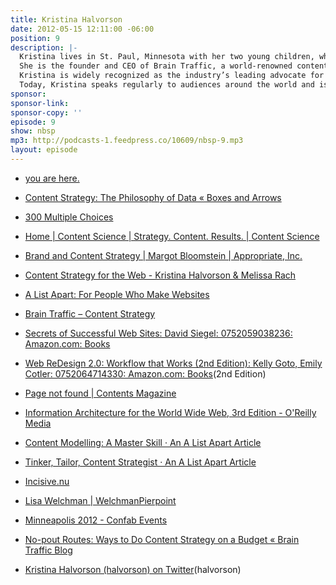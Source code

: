 ```yaml
---
title: Kristina Halvorson
date: 2012-05-15 12:11:00 -06:00
position: 9
description: |-
  Kristina lives in St. Paul, Minnesota with her two young children, whom she often quotes on Twitter.
  She is the founder and CEO of Brain Traffic, a world-renowned content strategy consultancy. She’s also the author of Content Strategy for the Web (2009)– recently out in its 2nd Edition, and is the founder of “Confab: The Content Strategy Conference”.
  Kristina is widely recognized as the industry’s leading advocate for content strategy. In 2009, she curated the first Content Strategy Consortium to facilitate a national dialogue about this emerging discipline.
  Today, Kristina speaks regularly to audiences around the world and is well known for her energetic, often humorous talks.
sponsor: 
sponsor-link: 
sponsor-copy: ''
episode: 9
show: nbsp
mp3: http://podcasts-1.feedpress.co/10609/nbsp-9.mp3
layout: episode
---
```


* [you are here.](http://www.aristiles.com/)


* [Content Strategy: The Philosophy of Data « Boxes and Arrows](http://boxesandarrows.com/content-strategy-the-philosophy-of-data/)


* [300 Multiple Choices](http://iasummit.org/2009/)


* [Home | Content Science | Strategy. Content. Results. | Content Science](http://content-science.com/)


* [Brand and Content Strategy | Margot Bloomstein | Appropriate, Inc.](http://appropriateinc.com/)


* [Content Strategy for the Web - Kristina Halvorson & Melissa Rach](http://contentstrategy.com/)


* [A List Apart: For People Who Make Websites](http://alistapart.com/)


* [Brain Traffic – Content Strategy](http://braintraffic.com/)


* [Secrets of Successful Web Sites: David Siegel: 0752059038236: Amazon.com: Books](http://www.amazon.com/Secrets-Successful-Sites-David-Siegel/dp/1568303823)


* [Web ReDesign 2.0: Workflow that Works (2nd Edition): Kelly Goto, Emily Cotler: 0752064714330: Amazon.com: Books](http://www.amazon.com/Web-ReDesign-2-0-Workflow-Edition/dp/0735714339/ref=pd_bxgy_b_text_c)(2nd Edition)


* [Page not found | Contents Magazine](http://contentsmagazine.com/author/melissarach/)


* [Information Architecture for the World Wide Web, 3rd Edition - O'Reilly Media](http://shop.oreilly.com/product/9780596527341.do)


* [Content Modelling: A Master Skill · An A List Apart Article](http://alistapart.com/article/content-modelling-a-master-skill)


* [Tinker, Tailor, Content Strategist · An A List Apart Article](http://alistapart.com/article/tinker-tailor-content-strategist)


* [Incisive.nu](http://incisive.nu/)


* [Lisa Welchman | WelchmanPierpoint](http://www.welchmanpierpoint.com/our-team/lisa-welchman)


* [Minneapolis 2012 - Confab Events](http://confabevents.com/past-events/minneapolis-2012/index.html)


* [No-pout Routes: Ways to Do Content Strategy on a Budget « Brain Traffic Blog](http://blog.braintraffic.com/2012/03/no-pout-routes-ways-to-do-content-strategy-on-a-budget/)


* [Kristina Halvorson (halvorson) on Twitter](https://twitter.com/halvorson)(halvorson)
